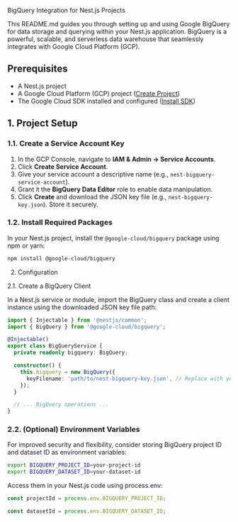 BigQuery Integration for Nest.js Projects

This README.md guides you through setting up and using Google BigQuery for data storage and querying within your Nest.js application. BigQuery is a powerful, scalable, and serverless data warehouse that seamlessly integrates with Google Cloud Platform (GCP).

## Prerequisites

- A Nest.js project 
- A Google Cloud Platform (GCP) project ([Create Project](https://developers.google.com/workspace/guides/create-project))
- The Google Cloud SDK installed and configured ([Install SDK](https://cloud.google.com/sdk/docs/install))

## 1. Project Setup

### 1.1. Create a Service Account Key

1. In the GCP Console, navigate to **IAM & Admin -> Service Accounts**.
2. Click **Create Service Account**.
3. Give your service account a descriptive name (e.g., `nest-bigquery-service-account`).
4. Grant it the **BigQuery Data Editor** role to enable data manipulation.
5. Click **Create** and download the JSON key file (e.g., `nest-bigquery-key.json`). Store it securely.

### 1.2. Install Required Packages

In your Nest.js project, install the `@google-cloud/bigquery` package using npm or yarn:

```bash
npm install @google-cloud/bigquery
```

2. Configuration

2.1. Create a BigQuery Client

In a Nest.js service or module, import the BigQuery class and create a client instance using the downloaded JSON key file path:

```typescript
import { Injectable } from '@nestjs/common';
import { BigQuery } from '@google-cloud/bigquery';

@Injectable()
export class BigQueryService {
  private readonly bigquery: BigQuery;

  constructor() {
    this.bigquery = new BigQuery({
      keyFilename: 'path/to/nest-bigquery-key.json', // Replace with your key file path
    });
  }

  // ... BigQuery operations ...
}
```

### 2.2. (Optional) Environment Variables

For improved security and flexibility, consider storing BigQuery project ID and dataset ID as environment variables:

```bash
export BIGQUERY_PROJECT_ID=your-project-id
export BIGQUERY_DATASET_ID=your-dataset-id
```
Access them in your Nest.js code using process.env:

```typescript
const projectId = process.env.BIGQUERY_PROJECT_ID;

const datasetId = process.env.BIGQUERY_DATASET_ID;
```
